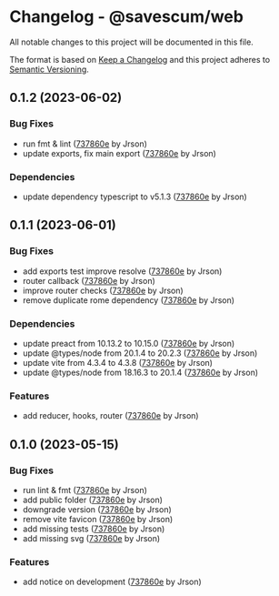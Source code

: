 # Changelog - @savescum/web

All notable changes to this project will be documented in this file.

The format is based on [Keep a Changelog](http://keepachangelog.com/en/1.0.0/) and this project adheres to [Semantic Versioning](http://semver.org/spec/v2.0.0.html).

## 0.1.2 (2023-06-02)

### Bug Fixes

- run fmt & lint ([737860e](https://github.com/jrson83/savescum/commit/cc398304e5cc7f936f2cf9b28bf9487e30c31d7e) by Jrson)
- update exports, fix main export ([737860e](https://github.com/jrson83/savescum/commit/63f64a18e077eae5c8a14ae44a6377f564505d11) by Jrson)

### Dependencies

- update dependency typescript to v5.1.3 ([737860e](https://github.com/jrson83/savescum/commit/a27aab05ef2f69788c48d3f126a9aea15b3a314c) by Jrson)

## 0.1.1 (2023-06-01)

### Bug Fixes

- add exports test improve resolve ([737860e](https://github.com/jrson83/savescum/commit/54f95866b451b935b76e090649b1f82508ab80e3) by Jrson)
- router callback ([737860e](https://github.com/jrson83/savescum/commit/8bb454fd229422eb7266582e70290d72341b316b) by Jrson)
- improve router checks ([737860e](https://github.com/jrson83/savescum/commit/e27e6c0a9ef6f276e6d29a7f05eb40cec586c477) by Jrson)
- remove duplicate rome dependency ([737860e](https://github.com/jrson83/savescum/commit/52b09d90a21652f7f8ab55b5b681f5d618b56562) by Jrson)

### Dependencies

- update preact from 10.13.2 to 10.15.0 ([737860e](https://github.com/jrson83/savescum/commit/312dfc5868fc69667c9602fb4478491f954d8534) by Jrson)
- update @types/node from 20.1.4 to 20.2.3 ([737860e](https://github.com/jrson83/savescum/commit/876876ff821efbc34965d0408b4e1e6a67d4d3c1) by Jrson)
- update vite from 4.3.4 to 4.3.8 ([737860e](https://github.com/jrson83/savescum/commit/434dd9a649edb99b786eeae2c718cda43b6fd9d8) by Jrson)
- update @types/node from 18.16.3 to 20.1.4 ([737860e](https://github.com/jrson83/savescum/commit/95833211147b7ed3a0e59443acfb0e62036eb50e) by Jrson)

### Features

- add reducer, hooks, router ([737860e](https://github.com/jrson83/savescum/commit/5e9c6f6f294af855f6448d40b2d8bef1e438b625) by Jrson)

## 0.1.0 (2023-05-15)

### Bug Fixes

- run lint & fmt ([737860e](https://github.com/jrson83/savescum/commit/40d093ef98ca1892e8ef09b663b13d14d889e536) by Jrson)
- add public folder ([737860e](https://github.com/jrson83/savescum/commit/ba3688d3d89198cce8b246d81fa8c0e34aba7ed3) by Jrson)
- downgrade version ([737860e](https://github.com/jrson83/savescum/commit/6ca2d7a7d9fc00b18023c86e62c9cd0c3dbff3f8) by Jrson)
- remove vite favicon ([737860e](https://github.com/jrson83/savescum/commit/2925a81b77f7cda2a5c8fd38f200b37f99f97c51) by Jrson)
- add missing tests ([737860e](https://github.com/jrson83/savescum/commit/ea7a634638abeefe7e379144e2ad02013c55aed3) by Jrson)
- add missing svg ([737860e](https://github.com/jrson83/savescum/commit/535b1c601c69181cdecb5b9edf063ddb94eea785) by Jrson)

### Features

- add notice on development ([737860e](https://github.com/jrson83/savescum/commit/7738cb6446ee2f2597bb408aa1b1079f500b39d0) by Jrson)